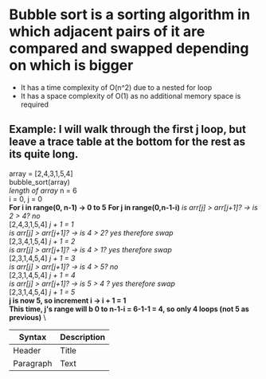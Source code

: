 # Bubble sort is a sorting algorithm in which adjacent pairs of it are compared and swapped depending on which is bigger
- It has a time complexity of O(n^2) due to a nested for loop
- It has a space complexity of O(1) as no additional memory space is required

## Example: I will walk through the first j loop, but leave a trace table at the bottom for the rest as its quite long.
array = [2,4,3,1,5,4] \
bubble_sort(array) \
*length of array* n = 6 \
i = 0, j = 0 \
**For i in range(0, n-1) -> 0 to 5** 
**For j in range(0,n-1-i)**
*is arr[j] > arr[j+1]? -> is 2 > 4? no* \
[2,4,3,1,5,4] *j + 1 = 1* \
*is arr[j] > arr[j+1]? -> is 4 > 2? yes therefore swap* \
[2,3,4,1,5,4] *j + 1 = 2* \
*is arr[j] > arr[j+1]? -> is 4 > 1? yes therefore swap* \
[2,3,1,4,5,4] *j + 1 = 3* \
*is arr[j] > arr[j+1]? -> is 4 > 5? no* \
[2,3,1,4,5,4] *j + 1 = 4* \
*is arr[j] > arr[j+1]? -> is 5 > 4 ? yes therefore swap* \
[2,3,1,4,5,4] *j + 1 = 5* \
**j is now 5, so increment i -> i + 1 = 1** \
**This time, j's range will b 0 to n-1-i = 6-1-1 = 4, so only 4 loops (not 5 as previous)** \

| Syntax      | Description |
| ----------- | ----------- |
| Header      | Title       |
| Paragraph   | Text        |
